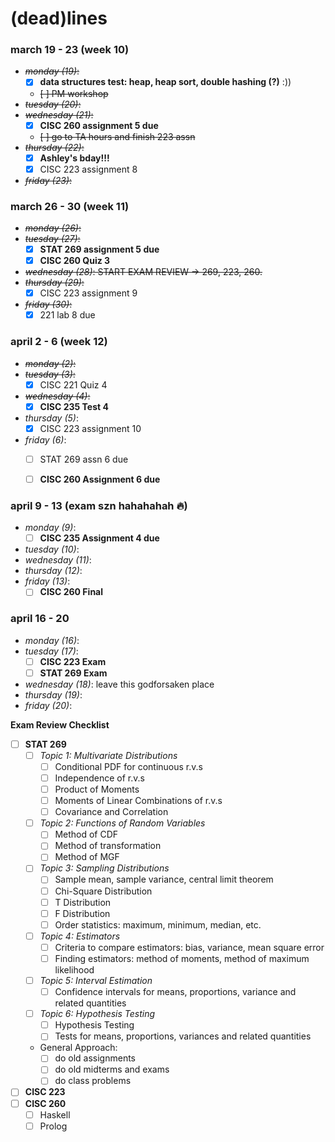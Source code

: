 # (dead)lines 

### march 19 - 23 (week 10)
- ~~_monday (19)_:~~
  - [x] **data structures test: heap, heap sort, double hashing (?)** :))
  - ~~[ ] PM workshop~~
- ~~_tuesday (20)_:~~ 
- ~~_wednesday (21)_:~~
  - [x] **CISC 260 assignment 5 due**
  - ~~[ ] go to TA hours and finish 223 assn~~
- ~~_thursday (22)_:~~ 
  - [x] **Ashley's bday!!!**
  - [x] CISC 223 assignment 8
- ~~_friday (23)_:~~ 

### march 26 - 30 (week 11)
- ~~_monday (26)_:~~ 
- ~~_tuesday (27)_:~~ 
  - [x] **STAT 269 assignment 5 due** 
  - [x] **CISC 260 Quiz 3**
- ~~_wednesday (28)_: START EXAM REVIEW -> 269, 223, 260.~~
- ~~_thursday (29)_:~~ 
  - [x] CISC 223 assignment 9
- ~~_friday (30)_:~~ 
  - [x] 221 lab 8 due

### april 2 - 6 (week 12)
- ~~_monday (2)_:~~ 
- ~~_tuesday (3)_:~~
  - [x] CISC 221 Quiz 4
- ~~_wednesday (4)_:~~
  - [x] **CISC 235 Test 4**
- _thursday (5)_: 
  - [x] CISC 223 assignment 10
- _friday (6)_: 
  - [ ] STAT 269 assn 6 due
  - [ ] **CISC 260 Assignment 6 due**


### april 9 - 13 (exam szn hahahahah 🔥)
- _monday (9)_: 
  - [ ] **CISC 235 Assignment 4 due**
- _tuesday (10)_: 
- _wednesday (11)_: 
- _thursday (12)_: 
- _friday (13)_:
  - [ ] **CISC 260 Final**
 
### april 16 - 20
- _monday (16)_: 
- _tuesday (17)_: 
  - [ ] **CISC 223 Exam**
  - [ ] **STAT 269 Exam**
- _wednesday (18)_: leave this godforsaken place
- _thursday (19)_: 
- _friday (20)_: 


**Exam Review Checklist**
- [ ] **STAT 269**
  - [ ] _Topic 1: Multivariate Distributions_
    - [ ] Conditional PDF for continuous r.v.s
    - [ ] Independence of r.v.s
    - [ ] Product of Moments
    - [ ] Moments of Linear Combinations of r.v.s
    - [ ] Covariance and Correlation
  - [ ] _Topic 2: Functions of Random Variables_
    - [ ] Method of CDF
    - [ ] Method of transformation
    - [ ] Method of MGF
  - [ ] _Topic 3: Sampling Distributions_
    - [ ] Sample mean, sample variance, central limit theorem
    - [ ] Chi-Square Distribution
    - [ ] T Distribution
    - [ ] F Distribution
    - [ ] Order statistics: maximum, minimum, median, etc.
  - [ ] _Topic 4: Estimators_
    - [ ] Criteria to compare estimators: bias, variance, mean square error
    - [ ] Finding estimators: method of moments, method of maximum likelihood
  - [ ] _Topic 5: Interval Estimation_
    - [ ] Confidence intervals for means, proportions, variance and related quantities
  - [ ] _Topic 6: Hypothesis Testing_
    - [ ] Hypothesis Testing
    - [ ] Tests for means, proportions, variances and related quantities

  - General Approach: 
    - [ ] do old assignments
    - [ ] do old midterms and exams 
    - [ ] do class problems
    
- [ ] **CISC 223**
- [ ] **CISC 260**
  - [ ] Haskell
  - [ ] Prolog
